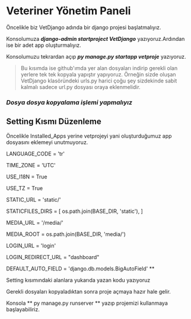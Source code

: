 # Veteriner Yönetim Paneli

Öncelikle biz VetDjango adında bir django projesi başlatmalıyız.

Konsolumuza ***django-admin startproject VetDjango*** yazıyoruz.Ardından ise bir adet app oluşturmalıyız.

Konsolumuzu tekrardan açıp ***py manage.py startapp vetproje*** yazıyoruz.

> Bu kısımda ise github'ımda yer alan dosyaları indirip gerekli olan yerlere tek tek kopyala yapıştır yapıyoruz. Örneğin sizde oluşan VetDjango klasöründeki urls.py harici çoğu şey
sizdekinde sabit kalmalı sadece url.py dosyası oraya eklenmelidir.

### ***Dosya dosya kopyalama işlemi yapmalıyız***


## Setting Kısmı Düzenleme


Öncelikle Installed_Apps yerine vetprojeyi yani oluşturduğumuz app dosyasını eklemeyi unutmuyoruz.


LANGUAGE_CODE = 'tr'

TIME_ZONE = 'UTC'

USE_I18N = True

USE_TZ = True

STATIC_URL = 'static/'

STATICFILES_DIRS = [
    os.path.join(BASE_DIR, 'static'),
]

MEDIA_URL = '/media/'

MEDIA_ROOT = os.path.join(BASE_DIR, 'media/')

LOGIN_URL = 'login'

LOGIN_REDIRECT_URL = "dashboard"

DEFAULT_AUTO_FIELD = 'django.db.models.BigAutoField' **

Setting kısımındaki alanlara yukarıda yazan kodu yazıyoruz


Gerekli dosyaları kopyaladıktan sonra proje açmaya hazır hale gelir.

Konsola ** py manage.py runserver ** yazıp projemizi kullanmaya başlayabiliriz.
